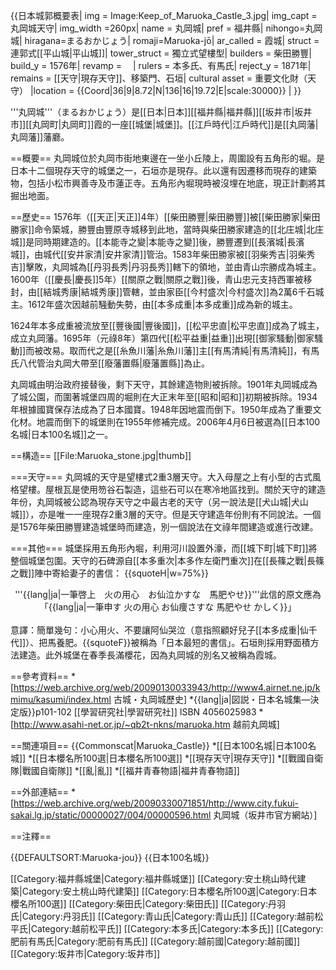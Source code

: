 {{日本城郭概要表|
img = Image:Keep_of_Maruoka_Castle_3.jpg|
img_capt = 丸岡城天守|
img_width =260px|
name = 丸岡城|
pref = 福井縣|
nihongo=丸岡城|
hiragana=まるおかじょう|
romaji=Maruoka-jō|
ar_called = 霞城|
struct = 連郭式[[平山城|平山城]]|
tower_struct = 獨立式望樓型|
builders = 柴田勝豐|
build_y = 1576年|
revamp = 　|
rulers = 本多氏、有馬氏|
reject_y = 1871年|
remains = [[天守|現存天守]]、移築門、石垣|
cultural asset = 重要文化財（天守）
|location = {{Coord|36|9|8.72|N|136|16|19.72|E|scale:30000}} |
}}

'''丸岡城'''（まるおかじょう）是[[日本|日本]][[福井縣|福井縣]][[坂井市|坂井市]][[丸岡町|丸岡町]]霞的一座[[城堡|城堡]]。[[江戶時代|江戶時代]]是[[丸岡藩|丸岡藩]]藩廳。

==概要==
丸岡城位於丸岡市街地東邊在一坐小丘陵上，周圍設有五角形的堀。是日本十二個現存天守的城堡之一，石垣亦是現存。此以還有因遷移而現存的建築物，包括小松市興善寺及市蓮正寺。五角形內堀現時被沒埋在地底，現正計劃將其掘出地面。

==歷史==
1576年（[[天正|天正]]4年）[[柴田勝豐|柴田勝豐]]被[[柴田勝家|柴田勝家]]命令築城，勝豐由豐原寺城移到此地，當時與柴田勝家建造的[[北庄城|北庄城]]是同時期建造的。[[本能寺之變|本能寺之變]]後，勝豐遷到[[長濱城|長濱城]]，由城代[[安井家清|安井家清]]管治。1583年柴田勝家被[[羽柴秀吉|羽柴秀吉]]擊敗，丸岡城為[[丹羽長秀|丹羽長秀]]轄下的領地，並由青山宗勝成為城主。1600年（[[慶長|慶長]]5年）[[關原之戰|關原之戰]]後，青山忠元支持西軍被移封，由[[結城秀康|結城秀康]]管轄，並由家臣[[今村盛次|今村盛次]]為2萬6千石城主。1612年盛次因越前騒動失勢，由[[本多成重|本多成重]]成為新的城主。

1624年本多成重被流放至[[豐後國|豐後國]]，[[松平忠直|松平忠直]]成為了城主，成立丸岡藩。1695年（元祿8年）第四代[[松平益重|益重]]出現[[御家騷動|御家騷動]]而被改易。取而代之是[[糸魚川藩|糸魚川藩]]主[[有馬清純|有馬清純]]，有馬氏八代管治丸岡大帶至[[廢藩置縣|廢藩置縣]]為止。

丸岡城由明治政府接替後，剩下天守，其餘建造物則被拆除。1901年丸岡城成為了城公園，而圍著城堡四周的堀則在大正末年至[[昭和|昭和]]初期被拆除。1934年根據國寶保存法成為了日本國寶。1948年因地震而倒下。1950年成為了重要文化材。地震而倒下的城堡則在1955年修補完成。2006年4月6日被選為[[日本100名城|日本100名城]]之一。

==構造==
[[File:Maruoka_stone.jpg|thumb]]

===天守===
丸岡城的天守是望樓式2重3層天守。大入母屋之上有小型的古式風格望樓。屋根瓦是使用笏谷石製造，這些石可以在寒冷地區找到。關於天守的建造年份，丸岡城被公認為現存天守之中最古老的天守（另一說法是[[犬山城|犬山城]]），亦是唯一一座現存2重3層的天守。但是天守建造年份則有不同說法。一個是1576年柴田勝豐建造城堡時而建造，別一個說法在文祿年間建造或進行改建。

===其他===
城堡採用五角形內堀，利用河川設置外濠，而[[城下町|城下町]]將整個城堡包圍。天守的石碑源自[[本多重次|本多作左衛門重次]]在[[長篠之戰|長篠之戰]]陣中寄給妻子的書信：
{{squoteH|w=75%}}<div style="text-align: center;">'''{{lang|ja|一筆啓上　火の用心　お仙泣かすな　馬肥やせ}}'''<ref>此信的原文應為「{{lang|ja|一筆申す 火の用心 お仙痩さすな 馬肥やせ かしく}}」</ref></div><br />意譯：簡單幾句：小心用火、不要讓阿仙哭泣（意指照顧好兒子[[本多成重|仙千代]]）、把馬養肥。{{squoteF}}被稱為「日本最短的書信」。石垣則採用野面積方法建造。此外城堡在春季長滿櫻花，因為丸岡城的別名又被稱為霞城。

==參考資料==
*[https://web.archive.org/web/20090130033943/http://www4.airnet.ne.jp/kmimu/kasumi/index.html 古城・丸岡城歷史]
*{{lang|ja|図説・日本名城集―決定版}}p101-102 [[學習研究社|學習研究社]] ISBN 4056025983
*[http://www.asahi-net.or.jp/~qb2t-nkns/maruoka.htm 越前丸岡城]

==關連項目==
{{Commonscat|Maruoka_Castle}}
*[[日本100名城|日本100名城]]
*[[日本櫻名所100選|日本櫻名所100選]]
*[[現存天守|現存天守]]
*[[戰國自衛隊|戰國自衛隊]]
*[[亂|亂]]
*[[福井青春物語|福井青春物語]]

==外部連結==
*[https://web.archive.org/web/20090330071851/http://www.city.fukui-sakai.lg.jp/static/00000027/004/00000596.html 丸岡城（坂井市官方網站）]

==注釋==
<references />

{{DEFAULTSORT:Maruoka-jou}}
{{日本100名城}}

[[Category:福井縣城堡|Category:福井縣城堡]]
[[Category:安土桃山時代建築|Category:安土桃山時代建築]]
[[Category:日本櫻名所100選|Category:日本櫻名所100選]]
[[Category:柴田氏|Category:柴田氏]]
[[Category:丹羽氏|Category:丹羽氏]]
[[Category:青山氏|Category:青山氏]]
[[Category:越前松平氏|Category:越前松平氏]]
[[Category:本多氏|Category:本多氏]]
[[Category:肥前有馬氏|Category:肥前有馬氏]]
[[Category:越前國|Category:越前國]]
[[Category:坂井市|Category:坂井市]]